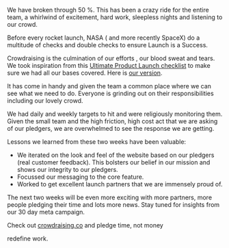 We have broken through 50 %. This has been a crazy ride for the entire team, a whirlwind of excitement, hard work, sleepless nights and listening to our crowd.

Before every rocket launch, NASA \( and more recently SpaceX\) do a multitude of checks and double checks to ensure Launch is a Success.

Crowdraising is the culmination of our efforts , our blood sweat and tears. We took inspiration from this [Ultimate Product Launch checklist](http://www.google.com/url?q=http%3A%2F%2Fwww.inc.com%2Flarry-kim%2Fthe-ultimate-product-launch-checklist-infographic.html&sa=D&sntz=1&usg=AFQjCNEc3pLhYnU3u8-_2YpYRG6zQsBDQQ) to make sure we had all our bases covered. Here is [our version](https://www.google.com/url?q=https%3A%2F%2Ftrello.com%2Fb%2FEiNBw4LP%2Fcrowdraising-co&sa=D&sntz=1&usg=AFQjCNEfqB6ugAB3-LXPEdw4qznwvy7Uyg).

It has come in handy and given the team a common place where we can see what we need to do. Everyone is grinding out on their responsibilities including our lovely crowd.

We had daily and weekly targets to hit and were religiously monitoring them. Given the small team and the high friction, high cost act that we are asking of our pledgers, we are overwhelmed to see the response we are getting.

Lessons we learned from these two weeks have been valuable:

* We iterated on the look and feel of the website based on our pledgers \(real customer feedback\). This bolsters our belief in our mission and shows our integrity to our pledgers.
* Focussed our messaging to the core feature.
* Worked to get excellent launch partners that we are immensely proud of.

The next two weeks will be even more exciting with more partners, more people pledging their time and lots more news. Stay tuned for insights from our 30 day meta campaign.

Check out [crowdraising.co](http://www.google.com/url?q=http%3A%2F%2Fwww.crowdraising.co%2F&sa=D&sntz=1&usg=AFQjCNF7q2LL-50OWkXZCKt4ZjtahJKA-Q) and pledge time, not money

redefine work.

